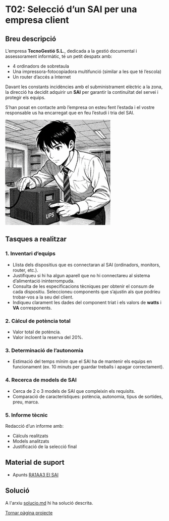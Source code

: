 # T02: Selecció d’un SAI per una empresa client

## Breu descripció
L’empresa **TecnoGestió S.L.**, dedicada a la gestió documental i assessorament informàtic, té un petit despatx amb:

- 4 ordinadors de sobretaula
- Una impressora-fotocopiadora multifunció (similar a les que té l’escola)
- Un router d’accés a Internet

Davant les constants incidències amb el subministrament elèctric a la zona, la direcció ha decidit adquirir un **SAI** per garantir la continuïtat del servei i protegir els equips.

S’han posat en contacte amb l’empresa on esteu fent l’estada i el vostre responsable us ha encarregat que en feu l’estudi i tria del SAI.

![Imatge de presentació del projecte](img/tasca02.png)

## Tasques a realitzar

### 1. Inventari d’equips
- Llista dels dispositius que es connectaran al SAI (ordinadors, monitors, router, etc.).
- Justifiqueu si hi ha algun aparell que no hi connectareu al sistema d’alimentació ininterrompuda.
- Consulta de les especificacions tècniques per obtenir el consum de cada dispositiu. Seleccioneu components que s’ajustin als que podríeu trobar-vos a la seu del client.
- Indiqueu clarament les dades del component triat i els valors de **watts** i **VA** corresponents.

### 2. Càlcul de potència total
- Valor total de potència.
- Valor incloent la reserva del 20%.

### 3. Determinació de l’autonomia
- Estimació del temps mínim que el SAI ha de mantenir els equips en funcionament (ex. 10 minuts per guardar treballs i apagar correctament).

### 4. Recerca de models de SAI
- Cerca de 2 o 3 models de SAI que compleixin els requisits.
- Comparació de característiques: potència, autonomia, tipus de sortides, preu, marca.

### 5. Informe tècnic
Redacció d’un informe amb:  
- Càlculs realitzats  
- Models analitzats  
- Justificació de la selecció final  

## Material de suport
- Apunts [RA1AA3 El SAI](https://docs.google.com/presentation/d/15BA6k08MLx_72_gzstlj2snat0b6eHfm/edit?usp=drive_link&ouid=104728425662496836733&rtpof=true&sd=true)

## Solució
A l'arxiu [solucio.md](solucio.md) hi ha solució descrita.

[Tornar pàgina projecte](../README.md)
